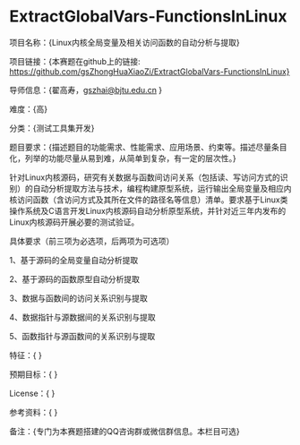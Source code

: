 # ExtractGlobalVars-FunctionsInLinux

项目名称：{Linux内核全局变量及相关访问函数的自动分析与提取} 

项目链接：{本赛题在github上的链接: https://github.com/gsZhongHuaXiaoZi/ExtractGlobalVars-FunctionsInLinux}

导师信息：{翟高寿，gszhai@bjtu.edu.cn }

难度：{高}

分类：{测试工具集开发}

题目要求：{描述题目的功能需求、性能需求、应用场景、约束等。描述尽量条目化，列举的功能尽量从易到难，从简单到复杂，有一定的层次性。}

针对Linux内核源码，研究有关数据与函数间访问关系（包括读、写访问方式的识别）的自动分析提取方法与技术，编程构建原型系统，运行输出全局变量及相应内核访问函数（含访问方式及其所在文件的路径名等信息）清单。要求基于Linux类操作系统及C语言开发Linux内核源码自动分析原型系统，并针对近三年内发布的Linux内核源码开展必要的测试验证。

具体要求（前三项为必选项，后两项为可选项）

1、基于源码的全局变量自动分析提取

2、基于源码的函数原型自动分析提取

3、数据与函数间的访问关系识别与提取

4、数据指针与源数据间的关系识别与提取

5、函数指针与源函数间的关系识别与提取

特征：{ }

预期目标：{ }

License：{ }

参考资料：{ }

备注：{专门为本赛题搭建的QQ咨询群或微信群信息。本栏目可选}
